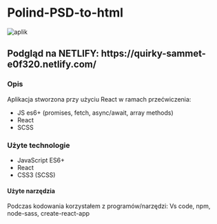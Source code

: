 # Polind-PSD-to-html
![aplik](https://user-images.githubusercontent.com/30511389/63913367-3a7ca900-ca30-11e9-95de-f3807983ed93.png)
<h2>Podgląd na NETLIFY: https://quirky-sammet-e0f320.netlify.com/</h2>
<h3>Opis</h3>
Aplikacja stworzona przy użyciu React w ramach przećwiczenia:
<ul>
  <li>JS es6+ (promises, fetch, async/await, array methods)</li>
  <li>React</li>
  <li>SCSS</li>
</ul>

<h3>Użyte technologie</h3>
<ul>
  <li>JavaScript ES6+</li>
  <li>React</li>
  <li>CSS3 (SCSS)</li>
</ul>

<h4>Użyte narzędzia</h4>
Podczas kodowania korzystałem z programów/narzędzi: Vs code, npm, node-sass, create-react-app

